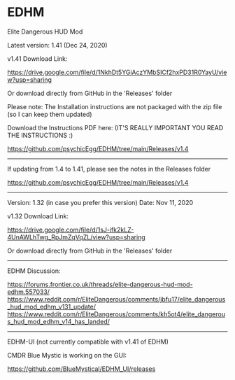 # EDHM
Elite Dangerous HUD Mod

Latest version: 1.41 (Dec 24, 2020)

v1.41 Download Link:

https://drive.google.com/file/d/1NkhDt5YGiAczYMbSICf2hxPD31R0YayU/view?usp=sharing

Or download directly from GitHub in the 'Releases' folder

Please note: The Installation instructions are not packaged with the zip file (so I can keep them updated)

Download the Instructions PDF here: (IT'S REALLY IMPORTANT YOU READ THE INSTRUCTIONS :)

https://github.com/psychicEgg/EDHM/tree/main/Releases/v1.4

-------------------------------------------------------------------------
If updating from 1.4 to 1.41, please see the notes in the Releases folder

https://github.com/psychicEgg/EDHM/tree/main/Releases/v1.4

-------------------------------------------------------------------------
Version: 1.32 (in case you prefer this version)
Date: Nov 11, 2020

v1.32 Download Link:

https://drive.google.com/file/d/1sJ-ifk2kLZ-4UnAWLhTwg_RpJmZqVqZL/view?usp=sharing

Or download directly from GitHub in the 'Releases' folder

-------------------------------------------------------------------------
EDHM Discussion:

https://forums.frontier.co.uk/threads/elite-dangerous-hud-mod-edhm.557033/
https://www.reddit.com/r/EliteDangerous/comments/jbfu17/elite_dangerous_hud_mod_edhm_v131_update/
https://www.reddit.com/r/EliteDangerous/comments/kh5ot4/elite_dangerous_hud_mod_edhm_v14_has_landed/


-------------------------------------------------------------------------
EDHM-UI (not currently compatible with v1.41 of EDHM)

CMDR Blue Mystic is working on the GUI:

https://github.com/BlueMystical/EDHM_UI/releases
